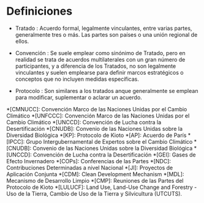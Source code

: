 # Definiciones
- Tratado
: Acuerdo formal, legalmente vinculantes, entre varias partes, generalmente tres o más. Las partes son países o una unión regional de ellos.

- Convención
: Se suele emplear como sinónimo de Tratado, pero en realidad se trata de acuerdos multilaterales con un gran número de participantes, y a diferencia de los Tratados, no son legalmente vinculantes y suelen emplearse para definir marcos estratégicos o conceptos que no incluyen medidas específicas.

- Protocolo
: Son similares a los tratados anque generalmente se emplean para modificar, suplementar o aclarar un acuerdo.


*[CMNUCC]: Convención Marco de las Naciones Unidas por el Cambio Climático
*[UNFCCC]: Convención Marco de las Naciones Unidas por el Cambio Climático
*[UNCCD]: Convención de Lucha contra la Desertificación
*[CNUDB]: Convenio de las Naciones Unidas sobre la Diversidad Biológica
*[KP]: Protocolo de Kioto
*[AP]: Acuerdo de París
*[IPCC]: Grupo Intergubernamental de Expertos sobre el Cambio Climático
*[CNUDB]: Convenio de las Naciones Unidas sobre la Diversidad Biológica
*[UNCCD]: Convención de Lucha contra la Desertificación
*[GEI]: Gases de Efecto Invernadero
*[COPs]: Conferencias de las Partes
*[NDC]: Contribuciones Determinadas a nivel Nacional
*[JI]: Proyectos de Aplicación Conjunta
*[CDM]: Clean Development Mechanism
*[MDL]: Mecanismo de Desarrollo Limpio
*[CMP]: Reuniones de las Partes del Protocolo de Kioto
*[LULUCF]: Land Use, Land-Use Change and Forestry - Uso de la Tierra, Cambio de Uso de la Tierra y Silvicultura (UTCUTS).